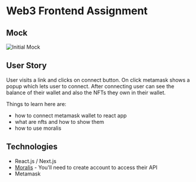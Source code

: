 # Web3 Frontend Assignment

## Mock

![Initial Mock](https://github.com/vijaykrishnavanshi/assignment/blob/main/images/FEAssignment.png)

## User Story

User visits a link and clicks on connect button. On click metamask shows a popup which lets user to connect. After connecting user can see the balance of their wallet and also the NFTs they own in their wallet.

Things to learn here are: 

* how to connect metamask wallet to react app
* what are nfts and how to show them
* how to use moralis

## Technologies

* React.js / Next.js
* [Moralis](https://moralis.io/) - You'll need to create account to access their API
* Metamask
